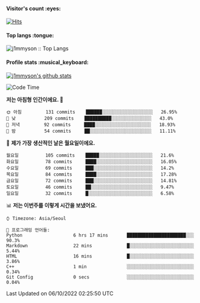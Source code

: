 <h4>Visitor's count :eyes:</h4>

[![Hits](https://hits.seeyoufarm.com/api/count/incr/badge.svg?url=https%3A%2F%2Fgithub.com%2Fj1mmyson&count_bg=%2379C83D&title_bg=%23555555&icon=&icon_color=%23E7E7E7&title=hits&edge_flat=false)](https://hits.seeyoufarm.com)

<h4>Top langs :tongue:</h4>

<p><img src="https://github-readme-stats.vercel.app/api/top-langs/?username=j1mmyson&hide=html&langs_count=8&theme=tokyonight&layout=compact" alt="j1mmyson :: Top Langs" /></p>

<h4>Profile stats :musical_keyboard:</h4>

[![j1mmyson's github stats](https://github-readme-stats.vercel.app/api?username=j1mmyson&show_icons=true&theme=merko&hide=["contribs","issues"])](https://github.com/j1mmyson)

<!--START_SECTION:waka-->
![Code Time](http://img.shields.io/badge/Code%20Time-40%20hrs%2050%20mins-blue)

**저는 아침형 인간이에요. 🐤** 

```text
🌞 아침         131 commits    ██████░░░░░░░░░░░░░░░░░░░   26.95% 
🌆 낮　         209 commits    ██████████░░░░░░░░░░░░░░░   43.0% 
🌃 저녁         92 commits     ████░░░░░░░░░░░░░░░░░░░░░   18.93% 
🌙 밤　         54 commits     ██░░░░░░░░░░░░░░░░░░░░░░░   11.11%

```
📅 **제가 가장 생산적인 날은 월요일이에요.** 

```text
월요일          105 commits    █████░░░░░░░░░░░░░░░░░░░░   21.6% 
화요일          78 commits     ████░░░░░░░░░░░░░░░░░░░░░   16.05% 
수요일          69 commits     ███░░░░░░░░░░░░░░░░░░░░░░   14.2% 
목요일          84 commits     ████░░░░░░░░░░░░░░░░░░░░░   17.28% 
금요일          72 commits     ███░░░░░░░░░░░░░░░░░░░░░░   14.81% 
토요일          46 commits     ██░░░░░░░░░░░░░░░░░░░░░░░   9.47% 
일요일          32 commits     █░░░░░░░░░░░░░░░░░░░░░░░░   6.58%

```


📊 **저는 이번주를 이렇게 시간을 보냈어요.** 

```text
⌚︎ Timezone: Asia/Seoul

💬 프로그래밍 언어들: 
Python                   6 hrs 17 mins       ██████████████████████░░░   90.3% 
Markdown                 22 mins             █░░░░░░░░░░░░░░░░░░░░░░░░   5.44% 
HTML                     16 mins             █░░░░░░░░░░░░░░░░░░░░░░░░   3.86% 
C++                      1 min               ░░░░░░░░░░░░░░░░░░░░░░░░░   0.34% 
Git Config               0 secs              ░░░░░░░░░░░░░░░░░░░░░░░░░   0.04%

```


 Last Updated on 06/10/2022 02:25:50 UTC
<!--END_SECTION:waka-->
